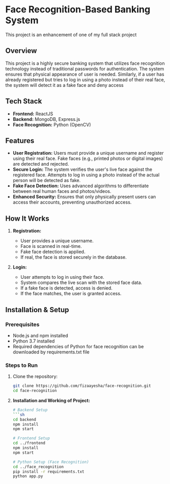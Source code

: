 # Face Recognition-Based Banking System
This project is an enhancement of one of my full stack project
## Overview
This project is a highly secure banking system that utilizes face recognition technology instead of traditional passwords for authentication. The system ensures that physical appearance of user is needed. Similarly, if a user has already registered but tries to log in using a photo instead of their real face, the system will detect it as a fake face and deny access

## Tech Stack
- **Frontend:** ReactJS
- **Backend:** MongoDB, Express.js
- **Face Recognition:** Python (OpenCV)

## Features
- **User Registration:** Users must provide a unique username and register using their real face. Fake faces (e.g., printed photos or digital images) are detected and rejected.
- **Secure Login:** The system verifies the user's live face against the registered face. Attempts to log in using a photo instead of the actual person will be detected as fake.
- **Fake Face Detection:** Uses advanced algorithms to differentiate between real human faces and photos/videos.
- **Enhanced Security:** Ensures that only physically present users can access their accounts, preventing unauthorized access.

## How It Works
1. **Registration:**
   - User provides a unique username.
   - Face is scanned in real-time.
   - Fake face detection is applied.
   - If real, the face is stored securely in the database.

2. **Login:**
   - User attempts to log in using their face.
   - System compares the live scan with the stored face data.
   - If a fake face is detected, access is denied.
   - If the face matches, the user is granted access.

## Installation & Setup
### Prerequisites
- Node.js and npm installed
- Python 3.7 installed
- Required dependencies of Python for face recognition can be downloaded by requirements.txt file

### Steps to Run
1. Clone the repository:
   ```sh
   git clone https://github.com/fizaayesha/face-recognition.git
   cd face-recognition
2. **Installation and Working of Project:**  

   ```sh
   # Backend Setup
   ```sh
   cd backend
   npm install
   npm start

   # Frontend Setup
   cd ../frontend
   npm install
   npm start

   # Python Setup (Face Recognition)
   cd ../face_recognition
   pip install -r requirements.txt
   python app.py

